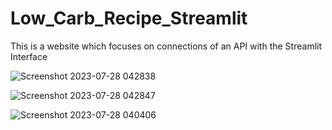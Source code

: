 # Low_Carb_Recipe_Streamlit
This is a website which focuses on connections of an API with the Streamlit Interface


![Screenshot 2023-07-28 042838](https://github.com/athulnairrr/Low_Carb_Recipe_Streamlit/assets/132225542/ee7835e1-02e2-49d2-8b59-987ebf35d40b)


![Screenshot 2023-07-28 042847](https://github.com/athulnairrr/Low_Carb_Recipe_Streamlit/assets/132225542/7dd0b6c7-d40a-411e-8062-6083f3c47b8f)


![Screenshot 2023-07-28 040406](https://github.com/athulnairrr/Low_Carb_Recipe_Streamlit/assets/132225542/a4e8189e-a51d-4191-b090-29a19a244fdd)
